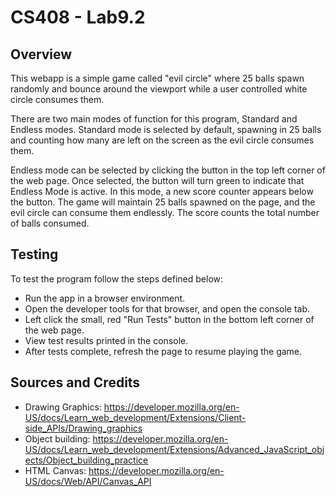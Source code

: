 # CS408 - Lab9.2

## Overview

This webapp is a simple game called "evil circle" where 25 balls spawn randomly and bounce around the viewport while a user controlled white circle consumes them.

There are two main modes of function for this program, Standard and Endless modes. Standard mode is selected by default, spawning in 25 balls and counting how many are left on the screen as the evil circle consumes them.

Endless mode can be selected by clicking the button in the top left corner of the web page. Once selected, the button will turn green to indicate that Endless Mode is active. In this mode, a new score counter appears below the button. The game will maintain 25 balls spawned on the page, and the evil circle can consume them endlessly. The score counts the total number of balls consumed.

## Testing

To test the program follow the steps defined below:

- Run the app in a browser environment.
- Open the developer tools for that browser, and open the console tab.
- Left click the small, red "Run Tests" button in the bottom left corner of the web page.
- View test results printed in the console.
- After tests complete, refresh the page to resume playing the game.

## Sources and Credits

- Drawing Graphics: https://developer.mozilla.org/en-US/docs/Learn_web_development/Extensions/Client-side_APIs/Drawing_graphics
- Object building: https://developer.mozilla.org/en-US/docs/Learn_web_development/Extensions/Advanced_JavaScript_objects/Object_building_practice
- HTML Canvas: https://developer.mozilla.org/en-US/docs/Web/API/Canvas_API
